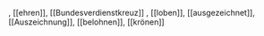 , [[ehren]], [[Bundesverdienstkreuz]]
, [[loben]], [[ausgezeichnet]], [[Auszeichnung]], [[belohnen]], [[krönen]]